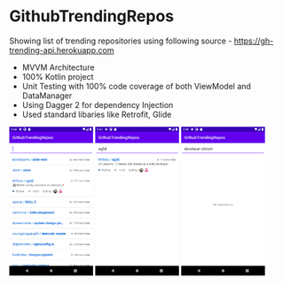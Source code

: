 
# GithubTrendingRepos

Showing list of trending repositories using following source - https://gh-trending-api.herokuapp.com

- MVVM Architecture
- 100% Kotlin project
- Unit Testing with 100% code coverage of both ViewModel and DataManager
- Using Dagger 2 for dependency Injection
- Used standard libaries like Retrofit, Glide

<div class="row">
    <img src="assets/normal.png" width="30%" height="30%">
    <img src="assets/search.png" width="30%" height="30%">
    <img src="assets/no_repos.png" width="30%" height="30%">
</div>